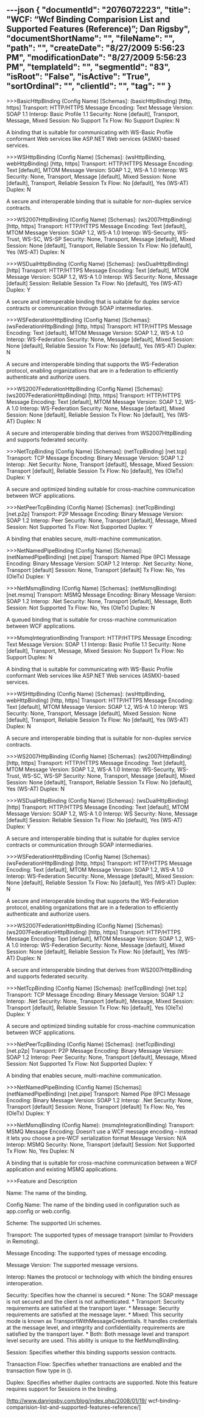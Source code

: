 ---json
{
  "documentId": "2076072223",
  "title": "WCF: “Wcf Binding Comparision List and Supported Features (Reference)”; Dan Rigsby",
  "documentShortName": "",
  "fileName": "",
  "path": "",
  "createDate": "8/27/2009 5:56:23 PM",
  "modificationDate": "8/27/2009 5:56:23 PM",
  "templateId": "",
  "segmentId": "83",
  "isRoot": "False",
  "isActive": "True",
  "sortOrdinal": "",
  "clientId": "",
  "tag": ""
}
---

&gt;&gt;&gt;BasicHttpBinding
(Config Name) [Schemas]: (basicHttpBinding) [http, https]
Transport: HTTP/HTTPS
Message Encoding: Text
Message Version: SOAP 1.1
Interop: Basic Profile 1.1
Security: None [default], Transport, Message, Mixed
Session: No Support
Tx Flow: No Support
Duplex: N

A binding that is suitable for communicating with WS-Basic Profile conformant Web services like ASP.NET Web services (ASMX)-based services.

&gt;&gt;&gt;WSHttpBinding
(Config Name) [Schemas]: (wsHttpBinding, webHttpBinding) [http, https]
Transport: HTTP/HTTPS
Message Encoding: Text [default], MTOM
Message Version: SOAP 1.2, WS-A 1.0
Interop: WS
Security: None, Transport, Message [default], Mixed
Session: None [default], Transport, Reliable Session
Tx Flow: No [default], Yes (WS-AT)
Duplex: N

A secure and interoperable binding that is suitable for non-duplex service contracts.

&gt;&gt;&gt;WS2007HttpBinding
(Config Name) [Schemas]: (ws2007HttpBinding) [http, https]
Transport: HTTP/HTTPS
Message Encoding: Text [default], MTOM
Message Version: SOAP 1.2, WS-A 1.0
Interop: WS-Security, WS-Trust, WS-SC, WS-SP
Security: None, Transport, Message [default], Mixed
Session: None [default], Transport, Reliable Session
Tx Flow: No [default], Yes (WS-AT)
Duplex: N

&gt;&gt;&gt;WSDualHttpBinding
(Config Name) [Schemas]: (wsDualHttpBinding) [http]
Transport: HTTP/HTTPS
Message Encoding: Text [default], MTOM
Message Version: SOAP 1.2, WS-A 1.0
Interop: WS
Security: None, Message [default]
Session: Reliable Session
Tx Flow: No [default], Yes (WS-AT)
Duplex: Y

A secure and interoperable binding that is suitable for duplex service contracts or communication through SOAP intermediaries.

&gt;&gt;&gt;WSFederationHttpBinding
(Config Name) [Schemas]: (wsFederationHttpBinding) [http, https]
Transport: HTTP/HTTPS
Message Encoding: Text [default], MTOM
Message Version: SOAP 1.2, WS-A 1.0
Interop: WS-Federation
Security: None, Message [default], Mixed
Session: None [default], Reliable Session
Tx Flow: No [default], Yes (WS-AT)
Duplex: N

A secure and interoperable binding that supports the WS-Federation protocol, enabling organizations that are in a federation to efficiently authenticate and authorize users.

&gt;&gt;&gt;WS2007FederationHttpBinding
(Config Name) [Schemas]: (ws2007FederationHttpBinding) [http, https]
Transport: HTTP/HTTPS
Message Encoding: Text [default], MTOM
Message Version: SOAP 1.2, WS-A 1.0
Interop: WS-Federation
Security: None, Message [default], Mixed
Session: None [default], Reliable Session
Tx Flow: No [default], Yes (WS-AT)
Duplex: N

A secure and interoperable binding that derives from WS2007HttpBinding and supports federated security.

&gt;&gt;&gt;NetTcpBinding
(Config Name) [Schemas]: (netTcpBinding) [net.tcp]
Transport: TCP
Message Encoding: Binary
Message Version: SOAP 1.2
Interop: .Net
Security: None, Transport [default], Message, Mixed
Session: Transport [default], Reliable Session
Tx Flow: No [default], Yes (OleTx)
Duplex: Y

A secure and optimized binding suitable for cross-machine communication between WCF applications.

&gt;&gt;&gt;NetPeerTcpBinding
(Config Name) [Schemas]: (netTcpBinding) [net.p2p]
Transport: P2P
Message Encoding: Binary
Message Version: SOAP 1.2
Interop: Peer
Security: None, Transport [default], Message, Mixed
Session: Not Supported
Tx Flow: Not Supported
Duplex: Y

A binding that enables secure, multi-machine communication.

&gt;&gt;&gt;NetNamedPipeBinding
(Config Name) [Schemas]: (netNamedPipeBinding) [net.pipe]
Transport: Named Pipe (IPC)
Message Encoding: Binary
Message Version: SOAP 1.2
Interop: .Net
Security: None, Transport [default]
Session: None, Transport [default]
Tx Flow: No, Yes (OleTx)
Duplex: Y

&gt;&gt;&gt;NetMsmqBinding
(Config Name) [Schemas]: (netMsmqBinding) [net.msmq]
Transport: MSMQ
Message Encoding: Binary
Message Version: SOAP 1.2
Interop: .Net
Security: None, Transport [default], Message, Both
Session: Not Supported
Tx Flow: No, Yes (OleTx)
Duplex: N

A queued binding that is suitable for cross-machine communication between WCF applications.

&gt;&gt;&gt;MsmqIntegrationBinding
Transport: HTTP/HTTPS
Message Encoding: Text
Message Version: SOAP 1.1
Interop: Basic Profile 1.1
Security: None [default], Transport, Message, Mixed
Session: No Support
Tx Flow: No Support
Duplex: N

A binding that is suitable for communicating with WS-Basic Profile conformant Web services like ASP.NET Web services (ASMX)-based services.

&gt;&gt;&gt;WSHttpBinding
(Config Name) [Schemas]: (wsHttpBinding, webHttpBinding) [http, https]
Transport: HTTP/HTTPS
Message Encoding: Text [default], MTOM
Message Version: SOAP 1.2, WS-A 1.0
Interop: WS
Security: None, Transport, Message [default], Mixed
Session: None [default], Transport, Reliable Session
Tx Flow: No [default], Yes (WS-AT)
Duplex: N

A secure and interoperable binding that is suitable for non-duplex service contracts.

&gt;&gt;&gt;WS2007HttpBinding
(Config Name) [Schemas]: (ws2007HttpBinding) [http, https]
Transport: HTTP/HTTPS
Message Encoding: Text [default], MTOM
Message Version: SOAP 1.2, WS-A 1.0
Interop: WS-Security, WS-Trust, WS-SC, WS-SP
Security: None, Transport, Message [default], Mixed
Session: None [default], Transport, Reliable Session
Tx Flow: No [default], Yes (WS-AT)
Duplex: N

&gt;&gt;&gt;WSDualHttpBinding
(Config Name) [Schemas]: (wsDualHttpBinding) [http]
Transport: HTTP/HTTPS
Message Encoding: Text [default], MTOM
Message Version: SOAP 1.2, WS-A 1.0
Interop: WS
Security: None, Message [default]
Session: Reliable Session
Tx Flow: No [default], Yes (WS-AT)
Duplex: Y

A secure and interoperable binding that is suitable for duplex service contracts or communication through SOAP intermediaries.

&gt;&gt;&gt;WSFederationHttpBinding
(Config Name) [Schemas]: (wsFederationHttpBinding) [http, https]
Transport: HTTP/HTTPS
Message Encoding: Text [default], MTOM
Message Version: SOAP 1.2, WS-A 1.0
Interop: WS-Federation
Security: None, Message [default], Mixed
Session: None [default], Reliable Session
Tx Flow: No [default], Yes (WS-AT)
Duplex: N

A secure and interoperable binding that supports the WS-Federation protocol, enabling organizations that are in a federation to efficiently authenticate and authorize users.

&gt;&gt;&gt;WS2007FederationHttpBinding
(Config Name) [Schemas]: (ws2007FederationHttpBinding) [http, https]
Transport: HTTP/HTTPS
Message Encoding: Text [default], MTOM
Message Version: SOAP 1.2, WS-A 1.0
Interop: WS-Federation
Security: None, Message [default], Mixed
Session: None [default], Reliable Session
Tx Flow: No [default], Yes (WS-AT)
Duplex: N

A secure and interoperable binding that derives from WS2007HttpBinding and supports federated security.

&gt;&gt;&gt;NetTcpBinding
(Config Name) [Schemas]: (netTcpBinding) [net.tcp]
Transport: TCP
Message Encoding: Binary
Message Version: SOAP 1.2
Interop: .Net
Security: None, Transport [default], Message, Mixed
Session: Transport [default], Reliable Session
Tx Flow: No [default], Yes (OleTx)
Duplex: Y

A secure and optimized binding suitable for cross-machine communication between WCF applications.

&gt;&gt;&gt;NetPeerTcpBinding
(Config Name) [Schemas]: (netTcpBinding) [net.p2p]
Transport: P2P
Message Encoding: Binary
Message Version: SOAP 1.2
Interop: Peer
Security: None, Transport [default], Message, Mixed
Session: Not Supported
Tx Flow: Not Supported
Duplex: Y

A binding that enables secure, multi-machine communication.

&gt;&gt;&gt;NetNamedPipeBinding
(Config Name) [Schemas]: (netNamedPipeBinding) [net.pipe]
Transport: Named Pipe (IPC)
Message Encoding: Binary
Message Version: SOAP 1.2
Interop: .Net
Security: None, Transport [default]
Session: None, Transport [default]
Tx Flow: No, Yes (OleTx)
Duplex: Y

&gt;&gt;&gt;NetMsmqBinding
(Config Name): (msmqIntegrationBinding)
Transport: MSMQ
Message Encoding: Doesn’t use a WCF message encoding – instead it lets you choose a pre-WCF serialization format
Message Version: N/A
Interop: MSMQ
Security: None, Transport [default]
Session: Not Supported
Tx Flow: No, Yes
Duplex: N

A binding that is suitable for cross-machine communication between a WCF application and existing MSMQ applications.

&gt;&gt;&gt;Feature and Description

Name: The name of the binding.

Config Name: The name of the binding used in configuration such as app.config or web.config.

Scheme: The supported Uri schemes.

Transport: The supported types of message transport (similar to Providers in Remoting).

Message Encoding: The supported types of message encoding.

Message Version: The supported message versions.

Interop: Names the protocol or technology with which the binding ensures interoperation.

Security: Specifies how the channel is secured:
    * None: The SOAP message is not secured and the client is not authenticated.
    * Transport: Security requirements are satisfied at the transport layer.
    * Message: Security requirements are satisfied at the message layer.
    * Mixed: This security mode is known as TransportWithMessageCredentials. It handles credentials at the message level, and integrity and confidentiality requirements are satisfied by the transport layer.
    * Both: Both message level and transport level security are used. This ability is unique to the NetMsmqBinding.

Session: Specifies whether this binding supports session contracts.

Transaction Flow: Specifies whether transactions are enabled and the transaction flow type in ().

Duplex:	Specifies whether duplex contracts are supported. Note this feature requires support for Sessions in the binding.

[http://www.danrigsby.com/blog/index.php/2008/01/19/
    wcf-binding-comparision-list-and-supported-features-reference/]
